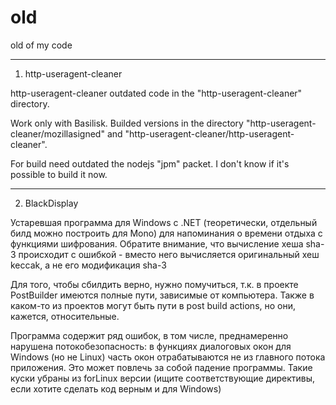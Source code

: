 # old
old of my code

----
1. http-useragent-cleaner

http-useragent-cleaner outdated code in the "http-useragent-cleaner" directory.

Work only with Basilisk. Builded versions in the directory "http-useragent-cleaner/mozillasigned" and "http-useragent-cleaner/http-useragent-cleaner".

For build need outdated the nodejs "jpm" packet. I don't know if it's possible to build it now. 

-----
2. BlackDisplay

Устаревшая программа для Windows с .NET (теоретически, отдельный билд можно построить для Mono) для напоминания о времени отдыха с функциями шифрования. Обратите внимание, что вычисление хеша sha-3 происходит с ошибкой - вместо него вычисляется оригинальный хеш keccak, а не его модификация sha-3

Для того, чтобы сбилдить верно, нужно помучиться, т.к. в проекте PostBuilder имеются полные пути, зависимые от компьютера. Также в каком-то из проектов могут быть пути в post build actions, но они, кажется, относительные.

Программа содержит ряд ошибок, в том числе, преднамеренно нарушена потокобезопасность: в функциях диалоговых окон для Windows (но не Linux) часть окон отрабатываются не из главного потока приложения. Это может повлечь за собой падение программы. Такие куски убраны из forLinux версии (ищите соответствующие директивы, если хотите сделать код верным и для Windows)
